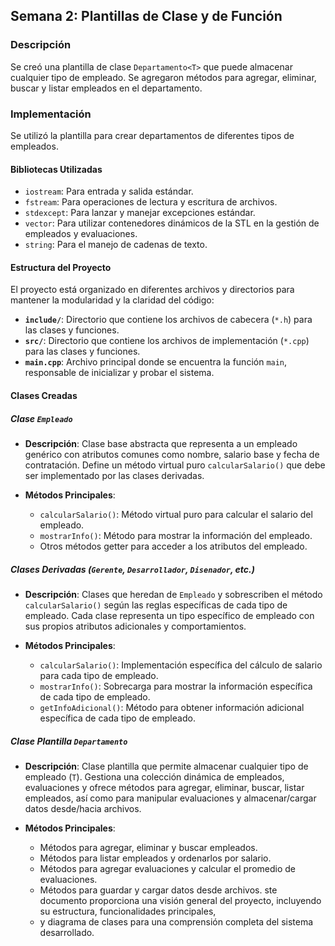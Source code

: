 ## Semana 2: Plantillas de Clase y de Función

### Descripción

Se creó una plantilla de clase `Departamento<T>` que puede almacenar cualquier tipo de empleado. Se agregaron métodos para agregar, eliminar, buscar y listar empleados en el departamento.

### Implementación

Se utilizó la plantilla para crear departamentos de diferentes tipos de empleados.


#### Bibliotecas Utilizadas

- `iostream`: Para entrada y salida estándar.
- `fstream`: Para operaciones de lectura y escritura de archivos.
- `stdexcept`: Para lanzar y manejar excepciones estándar.
- `vector`: Para utilizar contenedores dinámicos de la STL en la gestión de empleados y evaluaciones.
- `string`: Para el manejo de cadenas de texto.

#### Estructura del Proyecto

El proyecto está organizado en diferentes archivos y directorios para mantener la modularidad y la claridad del código:

- **`include/`**: Directorio que contiene los archivos de cabecera (`*.h`) para las clases y funciones.
- **`src/`**: Directorio que contiene los archivos de implementación (`*.cpp`) para las clases y funciones.
- **`main.cpp`**: Archivo principal donde se encuentra la función `main`, responsable de inicializar y probar el sistema.

#### Clases Creadas

##### Clase `Empleado`

- **Descripción**: Clase base abstracta que representa a un empleado genérico con atributos comunes como nombre, salario base y fecha de contratación. Define un método virtual puro `calcularSalario()` que debe ser implementado por las clases derivadas.

- **Métodos Principales**:
    - `calcularSalario()`: Método virtual puro para calcular el salario del empleado.
    - `mostrarInfo()`: Método para mostrar la información del empleado.
    - Otros métodos getter para acceder a los atributos del empleado.

##### Clases Derivadas (`Gerente`, `Desarrollador`, `Disenador`, etc.)

- **Descripción**: Clases que heredan de `Empleado` y sobrescriben el método `calcularSalario()` según las reglas específicas de cada tipo de empleado. Cada clase representa un tipo específico de empleado con sus propios atributos adicionales y comportamientos.

- **Métodos Principales**:
    - `calcularSalario()`: Implementación específica del cálculo de salario para cada tipo de empleado.
    - `mostrarInfo()`: Sobrecarga para mostrar la información específica de cada tipo de empleado.
    - `getInfoAdicional()`: Método para obtener información adicional específica de cada tipo de empleado.

##### Clase Plantilla `Departamento`

- **Descripción**: Clase plantilla que permite almacenar cualquier tipo de empleado (`T`). Gestiona una colección dinámica de empleados, evaluaciones y ofrece métodos para agregar, eliminar, buscar, listar empleados, así como para manipular evaluaciones y almacenar/cargar datos desde/hacia archivos.

- **Métodos Principales**:
    - Métodos para agregar, eliminar y buscar empleados.
    - Métodos para listar empleados y ordenarlos por salario.
    - Métodos para agregar evaluaciones y calcular el promedio de evaluaciones.
    - Métodos para guardar y cargar datos desde archivos.
ste documento proporciona una visión general del proyecto, incluyendo su estructura, funcionalidades principales, 
    - y diagrama de clases para una comprensión completa del sistema desarrollado.